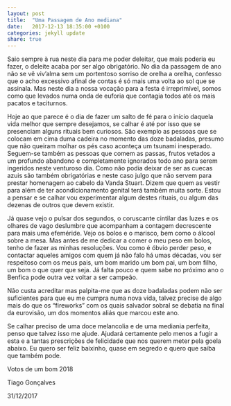 ```yaml
---
layout: post
title:  "Uma Passagem de Ano mediana"
date:   2017-12-13 18:35:00 +0100
categories: jekyll update
share: true
---
```

Saio sempre à rua neste dia para me poder deleitar, que mais poderia eu fazer, o deleite acaba por ser algo obrigatório. No dia da passagem de ano não se vê viv’alma sem um portentoso sorriso de orelha a orelha, confesso que o acho excessivo afinal de contas é só mais uma volta ao sol que se assinala. Mas neste dia a nossa vocação para a festa é irreprimível, somos como que levados numa onda de euforia que contagia todos até os mais pacatos e taciturnos.

Hoje ao que parece é o dia de fazer um salto de fé para o início daquela vida melhor que sempre desejamos, se calhar é até por isso que se presenciam alguns rituais bem curiosos. São exemplo as pessoas que se colocam em cima duma cadeira no momento das doze badaladas, presumo que não queiram molhar os pés caso aconteça um tsunami inesperado. Seguem-se também as pessoas que comem as passas, frutos vetados a um profundo abandono e completamente ignorados todo ano para serem ingeridos neste venturoso dia. Como não podia deixar de ser as cuecas azuis são também obrigatórias e neste caso julgo que não servem para prestar homenagem ao cabelo da Vanda Stuart. Dizem que quem as vestir para além de ter acondicionamento genital terá também muita sorte. Estou a pensar e se calhar vou experimentar algum destes rituais, ou algum das dezenas de outros que devem existir.

Já quase vejo o pulsar dos segundos, o coruscante cintilar das luzes e os olhares de vago deslumbre que acompanham a contagem decrescente para mais uma efeméride. Vejo os bolos e o marisco, bem como o álcool sobre a mesa. Mas antes de me dedicar a comer o meu peso em bolos, tenho de fazer as minhas resoluções. Vou como é óbvio perder peso, e contactar aqueles amigos com quem já não falo há umas décadas, vou ser respeitoso com os meus pais, um bom marido um bom pai, um bom filho, um bom o que quer que seja. Já falta pouco e quem sabe no próximo ano o Benfica pode outra vez voltar a ser campeão.

Não custa acreditar mas palpita-me que as doze badaladas podem não ser suficientes para que eu me cumpra numa nova vida, talvez precise de algo mais do que os “fireworks” com os quais salvador sobral se debatia na final da eurovisão, um dos momentos aliás que marcou este ano.

Se calhar preciso de uma doce melancolia e de uma mediania perfeita, penso que talvez isso me ajude. Ajudará certamente pelo menos a fugir a esta e a tantas prescrições de felicidade que nos querem meter pela goela abaixo.  Eu quero ser feliz baixinho, quase em segredo e quero que saiba que também pode.

Votos de um bom 2018

Tiago Gonçalves

31/12/2017
